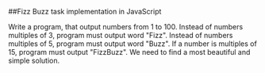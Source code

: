 ##Fizz Buzz task implementation in JavaScript

Write a program, that output numbers from 1 to 100.
Instead of numbers multiples of 3, program must output word "Fizz".
Instead of numbers multiples of 5, program must output word "Buzz".
If a number is multiples of 15, program must output "FizzBuzz".
We need to find a most beautiful and simple solution.